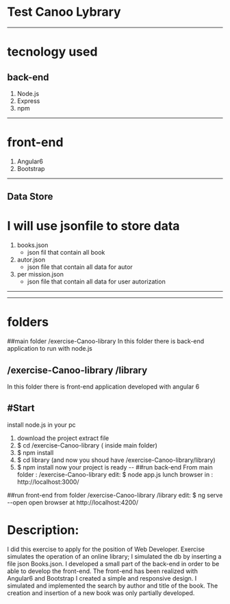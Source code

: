 # Test Canoo Lybrary
---
# tecnology used
## back-end
1. Node.js
2. Express
3. npm
---
# front-end
1. Angular6
2. Bootstrap
---
## Data Store
# I will use jsonfile to store data
1. books.json
    * json fil that contain all book
2. autor.json
    * json file that contain all data for autor
3. per  mission.json
    * json file that contain all data for user autorization
---
---
# folders
##main folder /exercise-Canoo-library 
In this folder there is back-end application to run with node.js
## /exercise-Canoo-library /library
In this folder there is front-end application developed with angular 6

#Start
---
install node.js in your pc 

1. download the project extract file
2. $ cd /exercise-Canoo-library ( inside main folder)
3. $ npm install
4. $ cd library (and now you shoud have /exercise-Canoo-library/library)
5. $ npm install
now your project is ready 
--
##run back-end
From main folder : /exercise-Canoo-library edit:
$ node app.js
lunch browser in : http://localhost:3000/

##run front-end
from  folder /exercise-Canoo-library /library edit:
$ ng serve --open
open browser at http://localhost:4200/


# Description:
I did this exercise to apply for the position of Web Developer.
Exercise simulates the operation of an online library; I simulated the db by inserting a file json Books.json.
I developed a small part of the back-end in order to be able to develop the front-end.
The front-end has been realized with Angular6 and Bootstrap
I created a simple and responsive design. 
I simulated and implemented the search by author and title of the book.
The creation and insertion of a new book was only partially developed.
